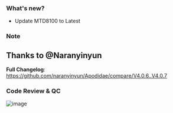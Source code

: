 ### What's new?
- Update MTD8100 to Latest
### Note
Thanks to @Naranyinyun
---
**Full Changelog**: https://github.com/naranyinyun/Apodidae/compare/V4.0.6..V4.0.7

### Code Review & QC
![image](https://img.shields.io/badge/Lavender_Publish-PASSED-C380EC?style=for-the-badge)